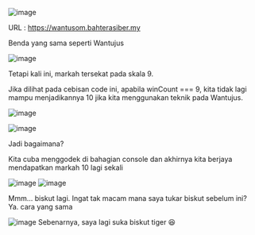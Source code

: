 ![image](https://github.com/6D756E6972/3108CTF/assets/129729880/7596d9ba-1bc3-4133-8d1e-08c45dfc80bb)

URL : https://wantusom.bahterasiber.my

Benda yang sama seperti Wantujus

![image](https://github.com/6D756E6972/3108CTF/assets/129729880/76582c0f-afdb-4b29-904e-57cd7f4c9e7f)

Tetapi kali ini, markah tersekat pada skala 9.

Jika dilihat pada cebisan code ini, apabila winCount === 9, kita tidak lagi mampu menjadikannya 10 jika kita menggunakan teknik pada Wantujus.

![image](https://github.com/6D756E6972/3108CTF/assets/129729880/459ef82d-bc8a-46c6-bf25-ae8c406ede1e)

![image](https://github.com/6D756E6972/3108CTF/assets/129729880/40b2749c-2806-487a-b57f-3ab6e66eaeb5)

Jadi bagaimana?

Kita cuba menggodek di bahagian console dan akhirnya kita berjaya mendapatkan markah 10 lagi sekali

![image](https://github.com/6D756E6972/3108CTF/assets/129729880/641b3b1a-fb7e-4e02-a289-bc06bf958b9e)
![image](https://github.com/6D756E6972/3108CTF/assets/129729880/a96762a2-7a25-41f8-bd9c-4c8a568280ce)

Mmm... biskut lagi. Ingat tak macam mana saya tukar biskut sebelum ini? Ya. cara yang sama

![image](https://github.com/6D756E6972/3108CTF/assets/129729880/cabcebfa-9f3c-420a-b555-449b2c7ab86b)
Sebenarnya, saya lagi suka biskut tiger 😆
